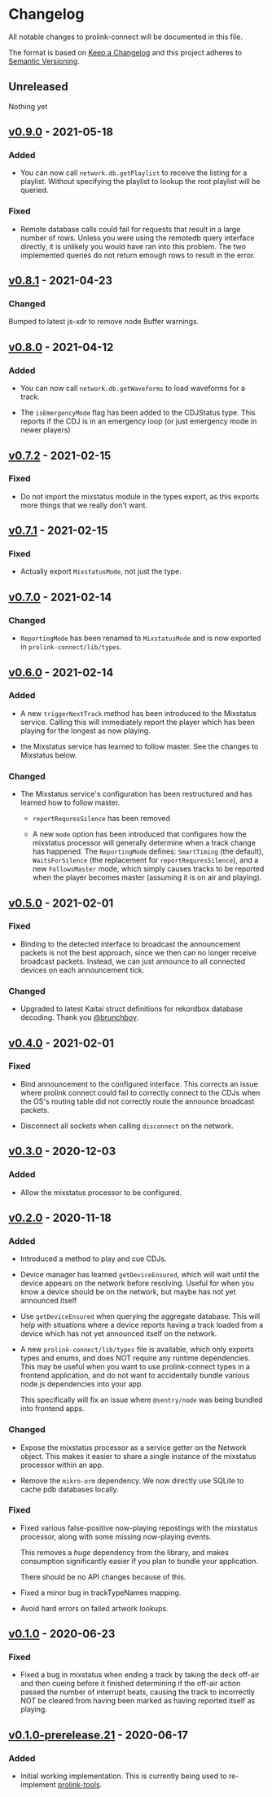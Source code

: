 # Changelog

All notable changes to prolink-connect will be documented in this file.

The format is based on [Keep a Changelog](http://keepachangelog.com/en/1.0.0/)
and this project adheres to [Semantic Versioning](http://semver.org/spec/v2.0.0.html).

## Unreleased

Nothing yet

## [v0.9.0] - 2021-05-18

### Added

- You can now call `network.db.getPlaylist` to receive the listing for a
  playlist. Without specifying the playlist to lookup the root playlist will be
  queried.

### Fixed

- Remote database calls could fail for requests that result in a large number
  of rows. Unless you were using the remotedb query interface directly, it is
  unlikely you would have ran into this problem. The two implemented queries do
  not return emough rows to result in the error.

## [v0.8.1] - 2021-04-23

### Changed

Bumped to latest js-xdr to remove node Buffer warnings.

## [v0.8.0] - 2021-04-12

### Added

- You can now call `network.db.getWaveforms` to load waveforms for a track.

- The `isEmergencyMode` flag has been added to the CDJStatus type. This reports
  if the CDJ is in an emergency loop (or just emergency mode in newer players)

## [v0.7.2] - 2021-02-15

### Fixed

- Do not import the mixstatus module in the types export, as this exports more
  things that we really don't want.

## [v0.7.1] - 2021-02-15

### Fixed

- Actually export `MixstatusMode`, not just the type.

## [v0.7.0] - 2021-02-14

### Changed

- `ReportingMode` has been renamed to `MixstatusMode` and is now exported in
  `prolink-connect/lib/types`.

## [v0.6.0] - 2021-02-14

### Added

- A new `triggerNextTrack` method has been introduced to the Mixstatus service.
  Calling this will immediately report the player which has been playing for
  the longest as now playing.

- the Mixstatus service has learned to follow master. See the changes to
  Mixstatus below.

### Changed

- The Mixstatus service's configuration has been restructured and has learned
  how to follow master.

  - `reportRequresSilence` has been removed

  - A new `mode` option has been introduced that configures how the mixstatus
    processor will generally determine when a track change has happened. The
    `ReportingMode` defines: `SmartTiming` (the default), `WaitsForSilence`
    (the replacement for `reportRequresSilence`), and a new `FollowsMaster`
    mode, which simply causes tracks to be reported when the player becomes
    master (assuming it is on air and playing).

## [v0.5.0] - 2021-02-01

### Fixed

- Binding to the detected interface to broadcast the announcement packets is not
  the best approach, since we then can no longer receive broadcast packets.
  Instead, we can just announce to all connected devices on each announcement
  tick.

### Changed

- Upgraded to latest Kaitai struct definitions for rekordbox database decoding.
  Thank you [@brunchboy](https://github.com/brunchboy).

## [v0.4.0] - 2021-02-01

### Fixed

- Bind announcement to the configured interface. This corrects an issue where
  prolink connect could fail to correctly connect to the CDJs when the OS's
  routing table did not correctly route the announce broadcast packets.

- Disconnect all sockets when calling `disconnect` on the network.

## [v0.3.0] - 2020-12-03

### Added

- Allow the mixstatus processor to be configured.

## [v0.2.0] - 2020-11-18

### Added

- Introduced a method to play and cue CDJs.

- Device manager has learned `getDeviceEnsured`, which will wait until the
  device appears on the network before resolving. Useful for when you know a
  device should be on the network, but maybe has not yet announced itself

- Use `getDeviceEnsured` when querying the aggregate database. This will help
  with situations where a device reports having a track loaded from a device
  which has not yet announced itself on the network.

- A new `prolink-connect/lib/types` file is available, which only exports types
  and enums, and does NOT require any runtime dependencies. This may be useful
  when you want to use prolink-connect types in a frontend application, and do
  not want to accidentally bundle various node.js dependencies into your app.

  This specifically will fix an issue where `@sentry/node` was being bundled
  into frontend apps.

### Changed

- Expose the mixstatus processor as a service getter on the Network object.
  This makes it easier to share a single instance of the mixstatus processor
  within an app.

- Remove the `mikro-orm` dependency. We now directly use SQLite to cache pdb
  databases locally.

### Fixed

- Fixed various false-positive now-playing repostings with the mixstatus
  processor, along with some missing now-playing events.

  This removes a _huge_ dependency from the library, and makes consumption
  significantly easier if you plan to bundle your application.

  There should be no API changes because of this.

- Fixed a minor bug in trackTypeNames mapping.

- Avoid hard errors on failed artwork lookups.

## [v0.1.0] - 2020-06-23

### Fixed

- Fixed a bug in mixstatus when ending a track by taking the deck off-air and
  then cueing before it finished determining if the off-air action passed the
  number of interrupt beats, causing the track to incorrectly NOT be cleared
  from having been marked as having reported itself as playing.

## [v0.1.0-prerelease.21] - 2020-06-17

### Added

- Initial working implementation. This is currently being used to re-implement
  [prolink-tools](https://github.com/evanpurkhiser/prolink-tools).

[Unreleased]: https://github.com/evanpurkhiser/prolink-connect/compare/v0.9.0...HEAD
[v0.9.0]: https://github.com/evanpurkhiser/prolink-connect/compare/v0.8.1...v0.9.0
[v0.8.1]: https://github.com/evanpurkhiser/prolink-connect/compare/v0.8.0...v0.8.1
[v0.8.0]: https://github.com/evanpurkhiser/prolink-connect/compare/v0.7.2...v0.8.0
[v0.7.2]: https://github.com/evanpurkhiser/prolink-connect/compare/v0.7.1...v0.7.2
[v0.7.1]: https://github.com/evanpurkhiser/prolink-connect/compare/v0.7.0...v0.7.1
[v0.7.0]: https://github.com/evanpurkhiser/prolink-connect/compare/v0.6.0...v0.7.0
[v0.6.0]: https://github.com/evanpurkhiser/prolink-connect/compare/v0.5.0...v0.6.0
[v0.5.0]: https://github.com/evanpurkhiser/prolink-connect/compare/v0.4.0...v0.5.0
[v0.4.0]: https://github.com/evanpurkhiser/prolink-connect/compare/v0.3.0...v0.4.0
[v0.3.0]: https://github.com/evanpurkhiser/prolink-connect/compare/v0.2.0...v0.3.0
[v0.2.0]: https://github.com/evanpurkhiser/prolink-connect/compare/v0.1.0...v0.2.0
[v0.1.0]: https://github.com/evanpurkhiser/prolink-connect/compare/v0.1.0-prerelease.21...v0.1.0
[v0.1.0-prerelease.21]: https://github.com/evanpurkhiser/prolink-connect/compare/ef4b95d...v0.1.0-prerelease.21
